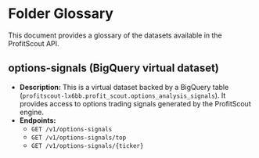 # Folder Glossary

This document provides a glossary of the datasets available in the ProfitScout API.

## options-signals (BigQuery virtual dataset)

- **Description:** This is a virtual dataset backed by a BigQuery table (`profitscout-lx6bb.profit_scout.options_analysis_signals`). It provides access to options trading signals generated by the ProfitScout engine.
- **Endpoints:**
  - `GET /v1/options-signals`
  - `GET /v1/options-signals/top`
  - `GET /v1/options-signals/{ticker}`
